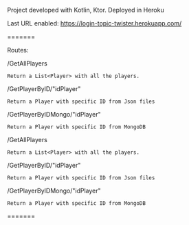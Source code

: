 Project developed with Kotlin, Ktor.
Deployed in Heroku

Last URL enabled: https://login-topic-twister.herokuapp.com/

=======

Routes:


/GetAllPlayers
    
    Return a List<Player> with all the players.


/GetPlayerByID/"idPlayer"
    
    Return a Player with specific ID from Json files


/GetPlayerByIDMongo/"idPlayer"

    Return a Player with specific ID from MongoDB


/GetAllPlayers

    Return a List<Player> with all the players.
    

/GetPlayerByID/"idPlayer"

    Return a Player with specific ID from Json files
  

/GetPlayerByIDMongo/"idPlayer"

    Return a Player with specific ID from MongoDB
  
  
    
=======